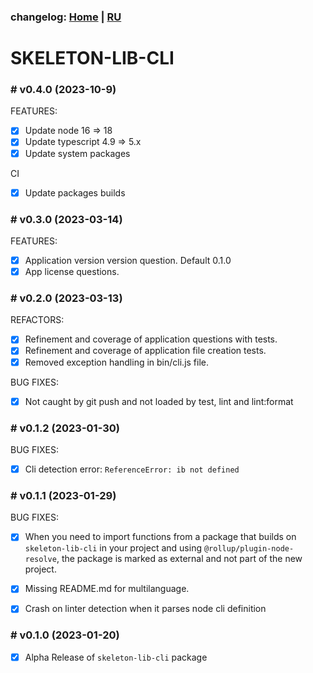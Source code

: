 ### changelog: [Home](./../README.md) | [RU](./CHANGELOG-RU.md)

# SKELETON-LIB-CLI

### # v0.4.0 (2023-10-9)

FEATURES:

- [x] Update node 16 => 18
- [x] Update typescript 4.9 => 5.x
- [x] Update system packages

CI

- [x] Update packages builds

### # v0.3.0 (2023-03-14)

FEATURES:

- [x] Application version version question. Default 0.1.0
- [x] App license questions.

### # v0.2.0 (2023-03-13)

REFACTORS:

- [x] Refinement and coverage of application questions with tests.
- [x] Refinement and coverage of application file creation tests.
- [x] Removed exception handling in bin/cli.js file.

BUG FIXES:

- [x] Not caught by git push and not loaded by test, lint and lint:format

### # v0.1.2 (2023-01-30)

BUG FIXES:

- [x] Cli detection error: `ReferenceError: ib not defined`

### # v0.1.1 (2023-01-29)

BUG FIXES:

- [x] When you need to import functions from a package that builds on `skeleton-lib-cli` in your project and using `@rollup/plugin-node-resolve`, the package is marked as external and not part of the new project.

- [x] Missing README.md for multilanguage.

- [x] Crash on linter detection when it parses node cli definition

### # v0.1.0 (2023-01-20)

- [x] Alpha Release of `skeleton-lib-cli` package

